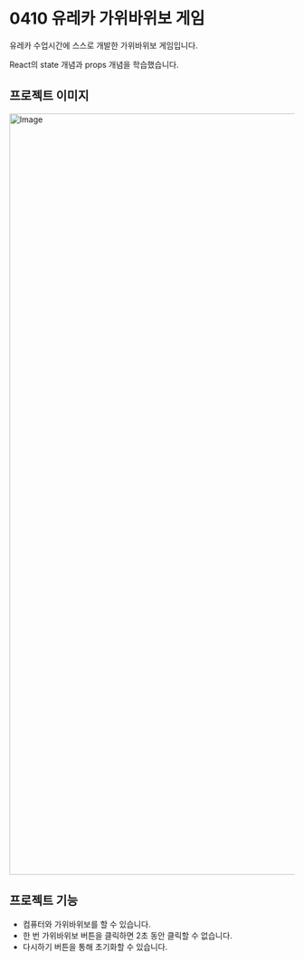 # 0410 유레카 가위바위보 게임 

유레카 수업시간에 스스로 개발한 가위바위보 게임입니다. 

React의 state 개념과 props 개념을 학습했습니다. 

## 프로젝트 이미지

<img width="1346" alt="Image" src="https://github.com/user-attachments/assets/95dc6f84-7c53-4ca5-913b-37f8b4faecf8" />

## 프로젝트 기능 
- 컴퓨터와 가위바위보를 할 수 있습니다. 
- 한 번 가위바위보 버튼을 클릭하면 2초 동안 클릭할 수 없습니다. 
- 다시하기 버튼을 통해 초기화할 수 있습니다. 